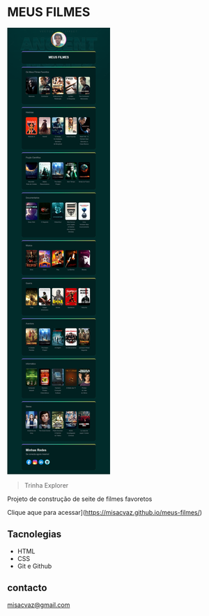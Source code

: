# MEUS FILMES

![preview](./.githab/preview.png)


> Trinha Explorer

Projeto de construção de seite de filmes favoretos


Clique aque para acessar](https://misacvaz.github.io/meus-filmes/)

## Tacnolegias

- HTML
- CSS
- Git e Github

## contacto

misacvaz@gmail.com